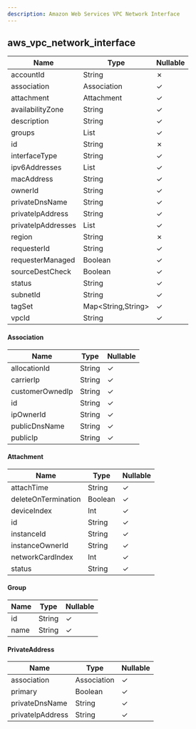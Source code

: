 ```yaml
---
description: Amazon Web Services VPC Network Interface
---
```

aws_vpc_network_interface
-------------------------

| **Name**           | **Type**             | **Nullable** |
| ------------------ | -------------------- | ------------ |
| accountId          | String               | &cross;      |
| association        | Association          | &check;      |
| attachment         | Attachment           | &check;      |
| availabilityZone   | String               | &check;      |
| description        | String               | &check;      |
| groups             | List<Group>          | &check;      |
| id                 | String               | &cross;      |
| interfaceType      | String               | &check;      |
| ipv6Addresses      | List<String>         | &check;      |
| macAddress         | String               | &check;      |
| ownerId            | String               | &check;      |
| privateDnsName     | String               | &check;      |
| privateIpAddress   | String               | &check;      |
| privateIpAddresses | List<PrivateAddress> | &check;      |
| region             | String               | &cross;      |
| requesterId        | String               | &check;      |
| requesterManaged   | Boolean              | &check;      |
| sourceDestCheck    | Boolean              | &check;      |
| status             | String               | &check;      |
| subnetId           | String               | &check;      |
| tagSet             | Map<String,String>   | &check;      |
| vpcId              | String               | &check;      |

#### Association
| **Name**        | **Type** | **Nullable** |
| --------------- | -------- | ------------ |
| allocationId    | String   | &check;      |
| carrierIp       | String   | &check;      |
| customerOwnedIp | String   | &check;      |
| id              | String   | &check;      |
| ipOwnerId       | String   | &check;      |
| publicDnsName   | String   | &check;      |
| publicIp        | String   | &check;      |

#### Attachment
| **Name**            | **Type** | **Nullable** |
| ------------------- | -------- | ------------ |
| attachTime          | String   | &check;      |
| deleteOnTermination | Boolean  | &check;      |
| deviceIndex         | Int      | &check;      |
| id                  | String   | &check;      |
| instanceId          | String   | &check;      |
| instanceOwnerId     | String   | &check;      |
| networkCardIndex    | Int      | &check;      |
| status              | String   | &check;      |

#### Group
| **Name** | **Type** | **Nullable** |
| -------- | -------- | ------------ |
| id       | String   | &check;      |
| name     | String   | &check;      |

#### PrivateAddress
| **Name**         | **Type**    | **Nullable** |
| ---------------- | ----------- | ------------ |
| association      | Association | &check;      |
| primary          | Boolean     | &check;      |
| privateDnsName   | String      | &check;      |
| privateIpAddress | String      | &check;      |
